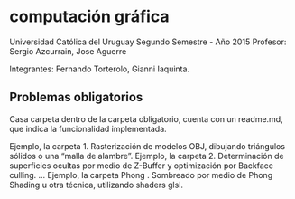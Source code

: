 # computación gráfica

Universidad Católica del Uruguay
Segundo Semestre - Año 2015
Profesor: Sergio Azcurrain, Jose Aguerre

Integrantes: Fernando Torterolo, Gianni Iaquinta.

## Problemas obligatorios

Casa carpeta dentro de la carpeta obligatorio, cuenta con un readme.md, que indica la funcionalidad implementada.

Ejemplo, la carpeta 1. Rasterización de modelos OBJ, dibujando triángulos sólidos o una “malla de alambre”.
Ejemplo, la carpeta 2. Determinación de superficies ocultas por medio de Z-Buffer y optimización por Backface culling.
...
Ejemplo, la carpeta Phong . Sombreado por medio de Phong Shading u otra técnica, utilizando shaders glsl.


